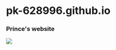 # pk-628996.github.io
<h3>  Prince's website </h3>
<img src="https://te.legra.ph/file/c5ffe53d0a2eaeb9f0bc2.jpg" />


